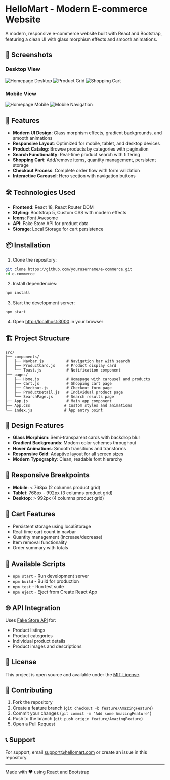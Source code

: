# HelloMart - Modern E-commerce Website

A modern, responsive e-commerce website built with React and Bootstrap, featuring a clean UI with glass morphism effects and smooth animations.

## 📸 Screenshots

### Desktop View
![Homepage Desktop](screenshots/desktop-home.png)
![Product Grid](screenshots/desktop-products.png)
![Shopping Cart](screenshots/desktop-cart.png)

### Mobile View
![Homepage Mobile](screenshots/mobile-home.png)
![Mobile Navigation](screenshots/mobile-nav.png)

## 🚀 Features

- **Modern UI Design**: Glass morphism effects, gradient backgrounds, and smooth animations
- **Responsive Layout**: Optimized for mobile, tablet, and desktop devices
- **Product Catalog**: Browse products by categories with pagination
- **Search Functionality**: Real-time product search with filtering
- **Shopping Cart**: Add/remove items, quantity management, persistent storage
- **Checkout Process**: Complete order flow with form validation
- **Interactive Carousel**: Hero section with navigation buttons

## 🛠️ Technologies Used

- **Frontend**: React 18, React Router DOM
- **Styling**: Bootstrap 5, Custom CSS with modern effects
- **Icons**: Font Awesome
- **API**: Fake Store API for product data
- **Storage**: Local Storage for cart persistence

## 📦 Installation

1. Clone the repository:
```bash
git clone https://github.com/yourusername/e-commerce.git
cd e-commerce
```

2. Install dependencies:
```bash
npm install
```

3. Start the development server:
```bash
npm start
```

4. Open [http://localhost:3000](http://localhost:3000) in your browser

## 🏗️ Project Structure

```
src/
├── components/
│   ├── Navbar.js          # Navigation bar with search
│   ├── ProductCard.js     # Product display card
│   └── Toast.js           # Notification component
├── pages/
│   ├── Home.js            # Homepage with carousel and products
│   ├── Cart.js            # Shopping cart page
│   ├── Checkout.js        # Checkout form page
│   ├── ProductDetail.js   # Individual product page
│   └── SearchPage.js      # Search results page
├── App.js                 # Main app component
├── App.css               # Custom styles and animations
└── index.js              # App entry point
```

## 🎨 Design Features

- **Glass Morphism**: Semi-transparent cards with backdrop blur
- **Gradient Backgrounds**: Modern color schemes throughout
- **Hover Animations**: Smooth transitions and transforms
- **Responsive Grid**: Adaptive layout for all screen sizes
- **Modern Typography**: Clean, readable font hierarchy

## 📱 Responsive Breakpoints

- **Mobile**: < 768px (2 columns product grid)
- **Tablet**: 768px - 992px (3 columns product grid)
- **Desktop**: > 992px (4 columns product grid)

## 🛒 Cart Features

- Persistent storage using localStorage
- Real-time cart count in navbar
- Quantity management (increase/decrease)
- Item removal functionality
- Order summary with totals

## 🔧 Available Scripts

- `npm start` - Run development server
- `npm build` - Build for production
- `npm test` - Run test suite
- `npm eject` - Eject from Create React App

## 🌐 API Integration

Uses [Fake Store API](https://fakestoreapi.com/) for:
- Product listings
- Product categories
- Individual product details
- Product images and descriptions

## 📄 License

This project is open source and available under the [MIT License](LICENSE).

## 🤝 Contributing

1. Fork the repository
2. Create a feature branch (`git checkout -b feature/AmazingFeature`)
3. Commit your changes (`git commit -m 'Add some AmazingFeature'`)
4. Push to the branch (`git push origin feature/AmazingFeature`)
5. Open a Pull Request

## 📞 Support

For support, email support@hellomart.com or create an issue in this repository.

---

Made with ❤️ using React and Bootstrap